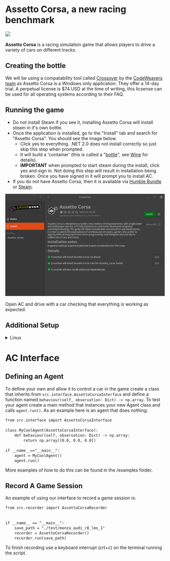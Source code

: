 # Assetto Corsa, a new racing benchmark
![](https://imgs.xkcd.com/comics/standards_2x.png)

**Assetto Corsa** is a racing simulation game that allows players to drive a variety of cars on different tracks. 



## Creating the bottle
We will be using a compatability tool called [Crossover](https://www.codeweavers.com/crossover) by the [CodeWeavers team](https://www.codeweavers.com/) as Assetto Corsa is a Windows only application. They offer a 14-day trial. A perpetual license is $74 USD at the time of writing, this licsense can be used for all operating systems according to their FAQ.




## Running the game

- Do not install Steam if you see it, installing Assetto Corsa will install steam in it's own bottle.
- Once the application is installed, go to the "Install" tab and search for "Assetto Corsa". You should see the image below.
	- Click yes to everything. .NET 2.0 does not install correctly so just skip this step when prompted. 
	- It will build a 'container' (this is called a "[bottle](https://news.ycombinator.com/item?id=29613303#:~:text=software%20on%20...-,Bottles%20are%20isolated%20Wine%20environments%2C%20similar%20to%20containers%20or%20VMs,%2C%202021%20%7C%20next%20%5B%E2%80%93%5D)", see [Wine](https://www.winehq.org/) for details).
	- **IMPORTANT** when prompted to start steam during the install, click yes and sign in. Not doing this step will result in installation being broken. Once you have signed in it will prompt you to install AC.
- If you do not have Assetto Corsa, then it is available via [Humble Bundle](https://www.humblebundle.com/store/assetto-corsa) or [Steam](https://store.steampowered.com/app/244210/Assetto_Corsa/).

![Install Assetto Cora](imgs/crossover_assetto-corsa.png)

Open AC and drive with a car checking that everything is working as expected.

## Additional Setup

<details>
	<summary>Linux</summary>


### Game State
AC has to run in WINE which means we cannot directly access the game state via shared memory.
To get around this we use a python script running inside the same WINE instance as the game to access the game state which it then makes available to the host OS via a socket.
Crossover doesn't come with python so first we need to install that using the `Install an unlisted application` button in the `Install` tab.
When installing python select to install it for all users in the Advanced Menu.

![image](https://user-images.githubusercontent.com/26395770/223075507-2eed5cd2-5ce6-4bcd-a991-a8301265386a.png)


Now we should be able to call python and its related packages from the bottle's command line.
To verify this, in crossover click `Run Commnad` and in the `Command` field type `python`, this should launch your Python (version 3.11 in our example) interactive terminal. 


Navigate to the root directory of the package and run:
```
/opt/cxoffice/bin/wine --bottle Assetto_Corsa --cx-app cmd.exe
```
To access the command line inside the bottle.
Then install ac interface it into the bottle by running:
```
pip install loguru numpy
pip install -e .
```
	
In linux, do this to make sure the python uinput module has access to the kernel uinput module. 
```bash
sudo modprobe uinput
sudo chmod a+r+w /dev/uinput
```

Additionally, if the game resolution is set to be the same as your windowed resolution, i.e. you have a 1920x1080 screen, and in AC you disable fullscreen mode (enabling windowed mode) and set the resolution to be 1920x1080, AC will ignore your windowed mode request and thus our scripts won't be able to do game capture. So you will need to set the game resolution to something smaller than your display, i.e. 1920x1080 screen, so 1600x900 game resolution. 
You will need to go into `src/config/capture/game_capture.yaml` and change the resolution to the one chosen in game.

### Recording
To write out image files faster we need to make sure an additional package is installed by running `sudo apt-get install libturbojpeg` prior to running `make build`.


</details>



# AC Interface
## Defining an Agent
To define your own and allow it to control a car in the game create a class that inherits from `src.interface.AssettoCorsaInterface` and define a function named `behaviour(self, observation: Dict) -> np.array`.
To test your agent create a main method that instances your new Agent class and calls `agent.run()`.
As an example here is an agent that does nothing:
```
from src.interface import AssettoCorsaInterface

class MyCoolAgent(AssettoCorsaInterface):
	def behaviour(self, observation: Dict) -> np.array:
		return np.array([0.0, 0.0, 0.0])

if __name__=="__main__":
	agent = MyCoolAgent()
	agent.run()
```
More examples of how to do this can be found in the /examples folder.

## Record A Game Session
An example of using our interface to record a game session is:
```
from src.recorder import AssettoCorsaRecorder


if __name__ == "__main__":
    save_path = "./test/monza_audi_r8_lms_1"
	recorder = AssettoCorsaRecorder()
    recorder.run(save_path)
```
To finish recording use a keyboard interrupt (crt+c) on the terminal running the script.
